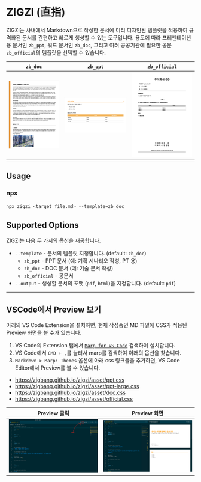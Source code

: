 # ZIGZI (直指)

ZIGZI는 사내에서 Markdown으로 작성한 문서에 미리 디자인된 템플릿을 적용하여 규격화된 문서를 간편하고 빠르게 생성할 수 있는 도구입니다.
용도에 따라 프레젠테이션용 문서인 `zb_ppt`, 워드 문서인 `zb_doc`, 그리고 여러 공공기관에 필요한 공문 `zb_official`의 템플릿을 선택할 수 있습니다.

|`zb_doc`|`zb_ppt`|`zb_official`|
|:-:|:-:|:-:|
|![ZB_DOC](docs/images/doc.png)|![ZB_PPT](docs/images/ppt.png)|![ZB_OFFICIAL](docs/images/official.png)

## Usage

### npx
```sh
npx zigzi <target file.md> --template=zb_doc
```

## Supported Options
ZIGZI는 다음 두 가지의 옵션을 재공합니다.

* `--template` - 문서의 템플릿 지정합니다. (default: `zb_doc`) 
  * `zb_ppt` - PPT 문서 (예: 기획 시나리오 작성, PT 용)
  * `zb_doc` - DOC 문서 (예: 기술 문서 작성)
  * `zb_official` - 공문서 
* `--output` - 생성할 문서의 포맷 (`pdf`, `html`)을 지정합니다. (default: `pdf`)


***

## VSCode에서 Preview 보기
아래의 VS Code Extension을 설치하면, 현재 작성중인 MD 파일에 CSS가 적용된 Preview 화면을 볼 수가 있습니다.
1. VS Code의 Extension 탭에서 [`Marp for VS Code`](https://marketplace.visualstudio.com/items?itemName=marp-team.marp-vscode) 검색하여 설치합니다.
2. VS Code에서 `CMD + ,`를 눌러서 marp를 검색하여 아래의 옵션을 찾습니다.
3. `Markdown > Marp: Themes` 옵션에 아래 css 링크들을 추가하면, VS Code Editor에서 Preview를 볼 수 있습니다.
  - https://zigbang.github.io/zigzi/asset/ppt.css
  - https://zigbang.github.io/zigzi/asset/ppt-large.css
  - https://zigbang.github.io/zigzi/asset/doc.css
  - https://zigbang.github.io/zigzi/asset/official.css

|Preview 클릭|Preview 화면|
|:-:|:-:|
|![Preview 클릭](docs/images/guide_01.png)|![Preview 화면](docs/images/guide_02.png)
